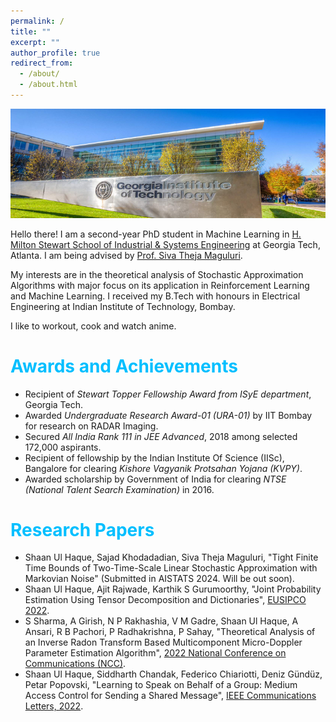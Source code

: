 ```yaml
---
permalink: /
title: ""
excerpt: ""
author_profile: true
redirect_from: 
  - /about/
  - /about.html
---
```


<img src="/images/GA_Tech.png" alt="hi" class="inline"/>

Hello there! I am a second-year PhD student in Machine Learning in [H. Milton Stewart School of Industrial & Systems Engineering](https://www.isye.gatech.edu/) at Georgia Tech, Atlanta. I am being advised by [Prof. Siva Theja Maguluri](https://sites.google.com/site/sivatheja/).

My interests are in the theoretical analysis of Stochastic Approximation Algorithms with major focus on its application in Reinforcement Learning and Machine Learning. I received my B.Tech with honours in Electrical Engineering at Indian Institute of Technology, Bombay. 

I like to workout, cook and watch anime. 

# <span style="color:deepskyblue;">Awards and Achievements</span>
* Recipient of *Stewart Topper Fellowship Award from ISyE department*, Georgia Tech. <br>
* Awarded *Undergraduate Research Award-01 (URA-01)* by IIT Bombay for research on RADAR Imaging. <br>
* Secured *All India Rank 111 in JEE Advanced*, 2018 among selected 172,000 aspirants. <br>
* Recipient of fellowship by the Indian Institute Of Science (IISc), Bangalore for clearing *Kishore Vagyanik Protsahan Yojana (KVPY)*. <br>
* Awarded scholarship by Government of India for clearing *NTSE (National Talent Search Examination)* in 2016. <br>

# <span style="color:deepskyblue;">Research Papers</span>
* Shaan Ul Haque, Sajad Khodadadian, Siva Theja Maguluri, "Tight Finite Time Bounds of Two-Time-Scale Linear Stochastic Approximation with Markovian Noise" (Submitted in AISTATS 2024. Will be out soon). <br>
* Shaan Ul Haque, Ajit Rajwade, Karthik S Gurumoorthy, "Joint Probability Estimation Using Tensor Decomposition and Dictionaries", [EUSIPCO 2022](https://eurasip.org/Proceedings/Eusipco/Eusipco2022/pdfs/0002226.pdf).   <br>
* S Sharma, A Girish, N P Rakhashia, V M Gadre, Shaan Ul Haque, A Ansari, R B Pachori, P Radhakrishna, P Sahay, "Theoretical Analysis of an Inverse Radon Transform Based Multicomponent Micro-Doppler Parameter Estimation Algorithm", [2022 National Conference on Communications (NCC)](https://ieeexplore.ieee.org/abstract/document/9806802).  <br>
* Shaan Ul Haque, Siddharth Chandak, Federico Chiariotti, Deniz Gündüz, Petar Popovski, "Learning to Speak on Behalf of a Group: Medium Access Control for Sending a Shared Message", [IEEE Communications Letters, 2022](https://ieeexplore.ieee.org/abstract/document/9792282).  <br>


